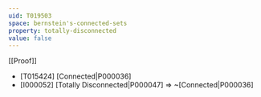 ```yaml
---
uid: T019503
space: bernstein's-connected-sets
property: totally-disconnected
value: false
---
```

[[Proof]]

* [T015424] [Connected|P000036]
* [I000052] [Totally Disconnected|P000047] => ~[Connected|P000036]

